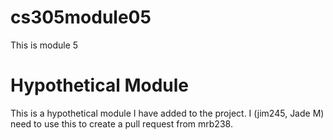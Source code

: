 # cs305module05
This is module 5
# Hypothetical Module
This is a hypothetical module I have added to the project. I (jim245, Jade M) need to use this to create a pull request from mrb238.